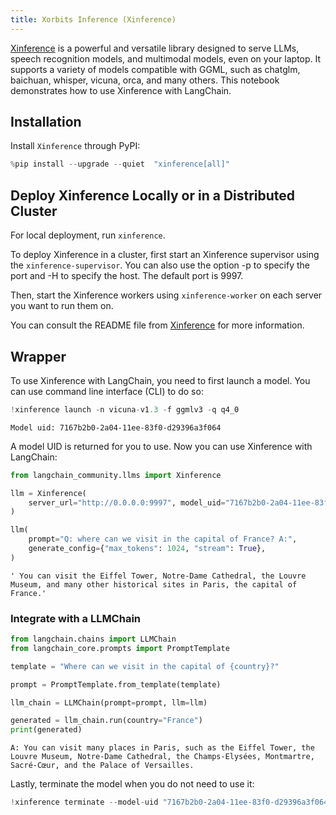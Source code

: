 ```yaml
---
title: Xorbits Inference (Xinference)
---
```


[Xinference](https://github.com/xorbitsai/inference) is a powerful and versatile library designed to serve LLMs,
speech recognition models, and multimodal models, even on your laptop. It supports a variety of models compatible with GGML, such as chatglm, baichuan, whisper, vicuna, orca, and many others. This notebook demonstrates how to use Xinference with LangChain.

## Installation

Install `Xinference` through PyPI:

```python
%pip install --upgrade --quiet  "xinference[all]"
```

## Deploy Xinference Locally or in a Distributed Cluster

For local deployment, run `xinference`.

To deploy Xinference in a cluster, first start an Xinference supervisor using the `xinference-supervisor`. You can also use the option -p to specify the port and -H to specify the host. The default port is 9997.

Then, start the Xinference workers using `xinference-worker` on each server you want to run them on.

You can consult the README file from [Xinference](https://github.com/xorbitsai/inference) for more information.

## Wrapper

To use Xinference with LangChain, you need to first launch a model. You can use command line interface (CLI) to do so:

```python
!xinference launch -n vicuna-v1.3 -f ggmlv3 -q q4_0
```

```output
Model uid: 7167b2b0-2a04-11ee-83f0-d29396a3f064
```

A model UID is returned for you to use. Now you can use Xinference with LangChain:

```python
from langchain_community.llms import Xinference

llm = Xinference(
    server_url="http://0.0.0.0:9997", model_uid="7167b2b0-2a04-11ee-83f0-d29396a3f064"
)

llm(
    prompt="Q: where can we visit in the capital of France? A:",
    generate_config={"max_tokens": 1024, "stream": True},
)
```

```output
' You can visit the Eiffel Tower, Notre-Dame Cathedral, the Louvre Museum, and many other historical sites in Paris, the capital of France.'
```

### Integrate with a LLMChain

```python
from langchain.chains import LLMChain
from langchain_core.prompts import PromptTemplate

template = "Where can we visit in the capital of {country}?"

prompt = PromptTemplate.from_template(template)

llm_chain = LLMChain(prompt=prompt, llm=llm)

generated = llm_chain.run(country="France")
print(generated)
```

```output
A: You can visit many places in Paris, such as the Eiffel Tower, the Louvre Museum, Notre-Dame Cathedral, the Champs-Elysées, Montmartre, Sacré-Cœur, and the Palace of Versailles.
```

Lastly, terminate the model when you do not need to use it:

```python
!xinference terminate --model-uid "7167b2b0-2a04-11ee-83f0-d29396a3f064"
```
